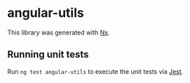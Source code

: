# angular-utils

This library was generated with [Nx](https://nx.dev).

## Running unit tests

Run `ng test angular-utils` to execute the unit tests via [Jest](https://jestjs.io).
